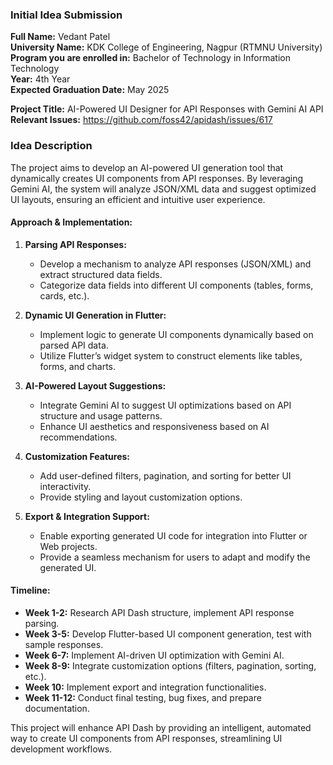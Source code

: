 ### Initial Idea Submission

**Full Name:** Vedant Patel  
**University Name:** KDK College of Engineering, Nagpur (RTMNU University)  
**Program you are enrolled in:** Bachelor of Technology in Information Technology  
**Year:** 4th Year  
**Expected Graduation Date:** May 2025  

**Project Title:** AI-Powered UI Designer for API Responses with Gemini AI API  
**Relevant Issues:** https://github.com/foss42/apidash/issues/617

### Idea Description

The project aims to develop an AI-powered UI generation tool that dynamically creates UI components from API responses. By leveraging Gemini AI, the system will analyze JSON/XML data and suggest optimized UI layouts, ensuring an efficient and intuitive user experience.

#### Approach & Implementation:
1. **Parsing API Responses:**
   - Develop a mechanism to analyze API responses (JSON/XML) and extract structured data fields.
   - Categorize data fields into different UI components (tables, forms, cards, etc.).

2. **Dynamic UI Generation in Flutter:**
   - Implement logic to generate UI components dynamically based on parsed API data.
   - Utilize Flutter’s widget system to construct elements like tables, forms, and charts.

3. **AI-Powered Layout Suggestions:**
   - Integrate Gemini AI to suggest UI optimizations based on API structure and usage patterns.
   - Enhance UI aesthetics and responsiveness based on AI recommendations.

4. **Customization Features:**
   - Add user-defined filters, pagination, and sorting for better UI interactivity.
   - Provide styling and layout customization options.

5. **Export & Integration Support:**
   - Enable exporting generated UI code for integration into Flutter or Web projects.
   - Provide a seamless mechanism for users to adapt and modify the generated UI.

#### Timeline:
- **Week 1-2:** Research API Dash structure, implement API response parsing.
- **Week 3-5:** Develop Flutter-based UI component generation, test with sample responses.
- **Week 6-7:** Implement AI-driven UI optimization with Gemini AI.
- **Week 8-9:** Integrate customization options (filters, pagination, sorting, etc.).
- **Week 10:** Implement export and integration functionalities.
- **Week 11-12:** Conduct final testing, bug fixes, and prepare documentation.

This project will enhance API Dash by providing an intelligent, automated way to create UI components from API responses, streamlining UI development workflows.